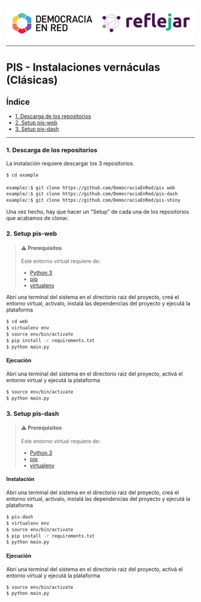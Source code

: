 ![Header](ryder_isologotipos.png)

***

# PIS - Instalaciones vernáculas (Clásicas)

## Índice

* [1. Descarga de los repositorios](#1-descarga-de-los-repositorios)
* [2. Setup pis-web](#2-setup-pis-web)
* [3. Setup pis-dash](#3-setup-pis-dash)

***


### 1. Descarga de los repositorios

La instalación requiere descargar los 3 repositorios.

```bash
$ cd example

example/:$ git clone https://github.com/DemocraciaEnRed/pis web
example/:$ git clone https://github.com/DemocraciaEnRed/pis-dash
example/:$ git clone https://github.com/DemocraciaEnRed/pis-shiny
```

Una vez hecho, hay que hacer un "Setup" de cada una de los repositorios que acabamos de clonar.

### 2. Setup pis-web

> #### ⚠️ Prerequisitos
> 
> Este entorno virtual requiere de:
> - [Python 3](https://www.python.org/)
> - [pip](https://www.pypi.org/)
> - [virtualenv](https://pypi.org/project/virtualenv/)

Abrí una terminal del sistema en el directorio raiz del proyecto, creá el entorno virtual, activalo, instalá las dependencias del proyecto y ejecutá la plataforma

```bash
$ cd web
$ virtualenv env
$ source env/bin/activate
$ pip install -r requirements.txt
$ python main.py
```

#### Ejecución

Abrí una terminal del sistema en el directorio raiz del proyecto, activá el entorno virtual y ejecutá la plataforma

```bash
$ source env/bin/activate
$ python main.py
```



### 3. Setup pis-dash

> #### ⚠️ Prerequisitos
> 
> Este entorno virtual requiere de:
> - [Python 3](https://www.python.org/)
> - [pip](https://www.pypi.org/)
> - [virtualenv](https://pypi.org/project/virtualenv/)

#### Instalación

Abrí una terminal del sistema en el directorio raiz del proyecto, creá el entorno virtual, activalo, instalá las dependencias del proyecto y ejecutá la plataforma

```bash
$ pis-dash
$ virtualenv env
$ source env/bin/activate
$ pip install -r requirements.txt
$ python main.py
```

#### Ejecución

Abrí una terminal del sistema en el directorio raiz del proyecto, activá el entorno virtual y ejecutá la plataforma


```bash
$ source env/bin/activate
$ python main.py
```